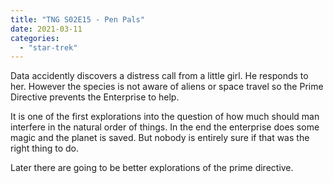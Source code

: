 ```yaml
---
title: "TNG S02E15 - Pen Pals"
date: 2021-03-11
categories:
  - "star-trek"
---
```


Data accidently discovers a distress call from a little girl. He responds to her. However the species is not aware of aliens or space travel so the Prime Directive prevents the Enterprise to help.

It is one of the first explorations into the question of how much should man interfere in the natural order of things. In the end the enterprise does some magic and the planet is saved. But nobody is entirely sure if that was the right thing to do.

Later there are going to be better explorations of the prime directive.
